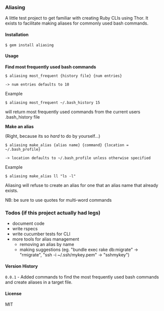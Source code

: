 ### Aliasing

A little test project to get familiar with creating Ruby CLIs using Thor. It exists to facilitate making aliases for commonly used bash commands.

#### Installation

    $ gem install aliasing

#### Usage

**Find most frequently used bash commands**

    $ aliasing most_frequent {history file} {num entries}

    -> num entries defaults to 10

Example

    $ aliasing most_frequent ~/.bash_history 15

will return most frequently used commands from the current users .bash_history file

**Make an alias**

(Right, because its so *hard* to do by yourself...)

    $ aliasing make_alias {alias name} {command} {location = ~/.bash_profile}

    -> location defaults to ~/.bash_profile unless otherwise specified

Example

    $ aliasing make_alias ll "ls -l"

Aliasing will refuse to create an alias for one that an alias name that already exists.

NB: be sure to use quotes for multi-word commands

### Todos (if this project actually had legs)

- document code
- write rspecs
- write cucumber tests for CLI
- more tools for alias management
  - removing an alias by name
  - making suggestions (eg. "bundle exec rake db:migrate" -> "rmigrate", "ssh -i ~/.ssh/mykey.pem" -> "sshmykey")

#### Version History

`0.0.1` - Added commands to find the most frequently used bash commands and create aliases in a target file.

#### License

MIT
